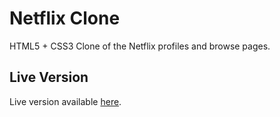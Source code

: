 # Netflix Clone
HTML5 + CSS3 Clone of the Netflix profiles and browse pages.

## Live Version
Live version available [here](https://valerio-pescatori.github.io/htmlcss-netflix/).
